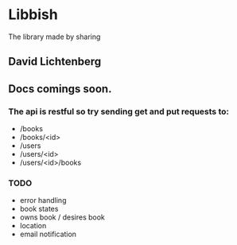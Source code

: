 Libbish
=======
The library made by sharing

## David Lichtenberg

## Docs comings soon.

### The api is restful so try sending get and put requests to:
* /books
* /books/\<id\>
* /users
* /users/\<id\>
* /users/\<id\>/books

### TODO
* error handling
* book states
* owns book / desires book
* location
* email notification
